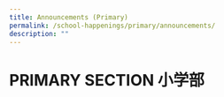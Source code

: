 ```yaml
---
title: Announcements (Primary)
permalink: /school-happenings/primary/announcements/
description: ""
---
```

# PRIMARY SECTION 小学部

